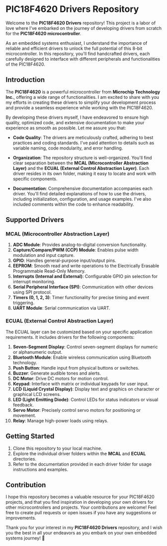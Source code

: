 # PIC18F4620 Drivers Repository

Welcome to the **PIC18F4620 Drivers** repository! This project is a labor of love where I've embarked on the journey of developing drivers from scratch for the **PIC18F4620 microcontroller**.

As an embedded systems enthusiast, I understand the importance of reliable and efficient drivers to unlock the full potential of this 8-bit microcontroller. In this repository, you'll find handcrafted drivers, each carefully designed to interface with different peripherals and functionalities of the PIC18F4620.

## Introduction

The **PIC18F4620** is a powerful microcontroller from **Microchip Technology Inc.**, offering a wide range of functionalities. I am excited to share with you my efforts in creating these drivers to simplify your development process and provide a seamless experience while working with the PIC18F4620.

By developing these drivers myself, I have endeavored to ensure high quality, optimized code, and extensive documentation to make your experience as smooth as possible. Let me assure you that:

- **Code Quality**: The drivers are meticulously crafted, adhering to best practices and coding standards. I've paid attention to details such as variable naming, code modularity, and error handling.

- **Organization**: The repository structure is well-organized. You'll find clear separation between the **MCAL (Microcontroller Abstraction Layer)** and the **ECUAL (External Control Abstraction Layer)**. Each driver resides in its own folder, making it easy to locate and work with specific components.

- **Documentation**: Comprehensive documentation accompanies each driver. You'll find detailed explanations of how to use the drivers, including initialization, configuration, and usage examples. I've also included comments within the code to enhance readability.

## Supported Drivers

### MCAL (Microcontroller Abstraction Layer)

1. **ADC Module**: Provides analog-to-digital conversion functionality.
2. **Capture/Compare/PWM (CCP) Module**: Enables pulse width modulation and input capture.
3. **GPIO**: Handles general-purpose input/output pins.
4. **EEPROM**: Smooth read and write operations to the Electrically Erasable Programmable Read-Only Memory.
5. **Interrupts (Internal and External)**: Configurable GPIO pin selection for interrupt monitoring.
6. **Serial Peripheral Interface (SPI)**: Communication with other devices using SPI protocol.
7. **Timers (0, 1, 2, 3)**: Timer functionality for precise timing and event triggering.
8. **UART Module**: Serial communication via UART.

### ECUAL (External Control Abstraction Layer)

The ECUAL layer can be customized based on your specific application requirements. It includes drivers for the following components:

1. **Seven-Segment Display**: Control seven-segment displays for numeric or alphanumeric output.
2. **Bluetooth Module**: Enable wireless communication using Bluetooth technology.
3. **Push Button**: Handle input from physical buttons or switches.
4. **Buzzer**: Generate audible tones and alerts.
5. **DC Motor**: Drive DC motors for motion control.
6. **Keypad**: Interface with matrix or individual keypads for user input.
7. **LCD (Liquid Crystal Display)**: Display text and graphics on character or graphical LCD screens.
8. **LED (Light Emitting Diode)**: Control LEDs for status indicators or visual feedback.
9. **Servo Motor**: Precisely control servo motors for positioning or movement.
10. **Relay**: Manage high-power loads using relays.

## Getting Started

1. Clone this repository to your local machine.
2. Explore the individual driver folders within the **MCAL** and **ECUAL** directories.
3. Refer to the documentation provided in each driver folder for usage instructions and examples.

## Contribution

I hope this repository becomes a valuable resource for your PIC18F4620 projects, and that you find inspiration in developing your own drivers for other microcontrollers and projects. Your contributions are welcome! Feel free to create pull requests or open issues if you have any suggestions or improvements.

Thank you for your interest in my **PIC18F4620 Drivers** repository, and I wish you the best in all your endeavors as you embark on your own embedded systems journey! 🚀
```